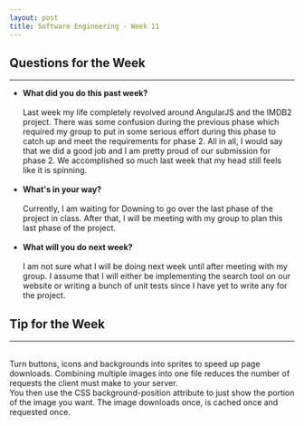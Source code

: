 ```yaml
---
layout: post
title: Software Engineering - Week 11
---
```

<h2>Questions for the Week</h2>
<hr></hr>
<ul><li><b>What did you do this past week?</b></i>
<br><br>Last week my life completely revolved around AngularJS and the IMDB2 project.  There was some confusion during the previous phase which required my group to put in some serious effort during this phase to catch up and meet the requirements for phase 2. All in all, I would say that we did a good job and I am pretty proud of our submission for phase 2. We accomplished so much last week that my head still feels like it is spinning.
<br><br>
<li><b>What's in your way?</b></i>
<br><br> 
Currently, I am waiting for Downing to go over the last phase of the project in class. After that, I will be meeting with my group to plan this last phase of the project.
<br><br>
<li><b>What will you do next week?</b></i>
<br><br>
I am not sure what I will be doing next week until after meeting with my group. I assume that I will either be implementing the search tool on our website or writing a bunch of unit tests since I have yet to write any for the project.
</ul>
<h2>Tip for the Week</h2>
<hr></hr>
<br>Turn buttons, icons and backgrounds into sprites to speed up page downloads. Combining multiple images into one file reduces the number of requests the client must make to your server. 
<br>
You then use the CSS background-position attribute to just show the portion of the image you want. The image downloads once, is cached once and requested once. 
